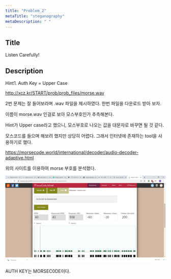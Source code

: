 ```yaml
---
title: "Problem_2"
metaTitle: "steganography"
metaDescription: " "
---
```


## Title

Listen Carefully!

## Description

Hint1. Auth Key = Upper Case

http://xcz.kr/START/prob/prob_files/morse.wav

2번 문제는 잘 들어보라며 .wav 파일을 제시하였다. 한번 파일을 다운로드 받아 보자. 

이름이 morse.wav 인걸로 보아 모스부호인가 추측해본다. 

Hint가 Upper case라고 했으니, 모스부호로 나오는 값을 대문자로 바꾸면 될 것 같다. 

모스코드를 들으며 해보려 했지만 상당히 어렵다. 그래서 인터넷에 존재하는 tool을 사용하기로 했다. 

https://morsecode.world/international/decoder/audio-decoder-adaptive.html

위의 사이트를 이용하여 morse 부호를 분석했다.

![](./images/problem2_answer.jpg) 

AUTH KEY는 MORSEC0DE이다. 